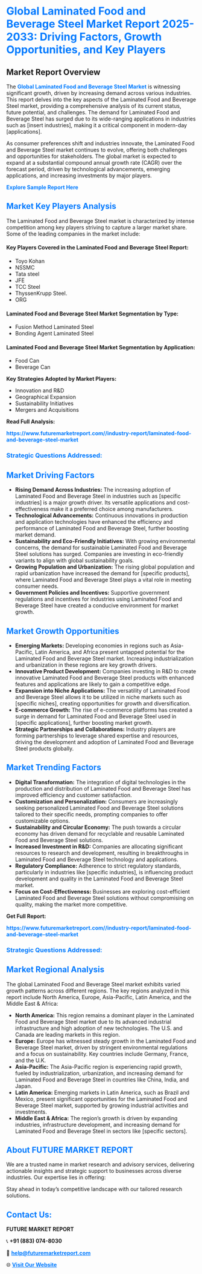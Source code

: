 <h1 style="color: #007BFF;">Global Laminated Food and Beverage Steel Market Report 2025-2033: Driving Factors, Growth Opportunities, and Key Players</h1>

<section id="overview">
<h2>Market Report Overview</h2>
<p>The <a href="https://www.futuremarketreport.com//industry-report/laminated-food-and-beverage-steel-market" style="color: #007BFF; text-decoration: none;"><strong>Global Laminated Food and Beverage Steel Market</strong></a> is witnessing significant growth, driven by increasing demand across various industries. This report delves into the key aspects of the Laminated Food and Beverage Steel market, providing a comprehensive analysis of its current status, future potential, and challenges. The demand for Laminated Food and Beverage Steel has surged due to its wide-ranging applications in industries such as [insert industries], making it a critical component in modern-day [applications].</p>
<p>As consumer preferences shift and industries innovate, the Laminated Food and Beverage Steel market continues to evolve, offering both challenges and opportunities for stakeholders. The global market is expected to expand at a substantial compound annual growth rate (CAGR) over the forecast period, driven by technological advancements, emerging applications, and increasing investments by major players.</p>
</section>

<section id="overview">
<p><a href="https://www.futuremarketreport.com//request-sample/reportId=50314" style="color: #007BFF; text-decoration: none;"><strong>Explore Sample Report Here</strong></a></p>
</section>

<section id="key-players">
<h2 style="color: #007BFF;">Market Key Players Analysis</h2>
<p>The Laminated Food and Beverage Steel market is characterized by intense competition among key players striving to capture a larger market share. Some of the leading companies in the market include:</p>
<h4>Key Players Covered in the Laminated Food and Beverage Steel Report:</h4>
<ul><li>Toyo Kohan</li><li>NSSMC</li><li>Tata steel</li><li>JFE</li><li>TCC Steel</li><li>ThyssenKrupp Steel.</li><li>ORG</li></ul>
<h4>Laminated Food and Beverage Steel Market Segmentation by Type:</h4>
<ul><li>Fusion Method Laminated Steel</li><li>Bonding Agent Laminated Steel</li></ul>

<h4>Laminated Food and Beverage Steel Market Segmentation by Application:</h4>
<ul><li>Food Can</li><li>Beverage Can</li></ul>
<p><strong>Key Strategies Adopted by Market Players:</strong></p>
<ul>
<li>Innovation and R&D</li>
<li>Geographical Expansion</li>
<li>Sustainability Initiatives</li>
<li>Mergers and Acquisitions</li>
</ul>
</section>

<section>
<p><strong>Read Full Analysis: </strong></p><a href="https://www.futuremarketreport.com//industry-report/laminated-food-and-beverage-steel-market" style="color: #007BFF; text-decoration: none;"><strong>https://www.futuremarketreport.com//industry-report/laminated-food-and-beverage-steel-market</strong></a>
<h3 style="color: #007BFF;">Strategic Questions Addressed:</h3>
</section>

<section id="driving-factors">
<h2 style="color: #007BFF;">Market Driving Factors</h2>
<ul>
<li><strong>Rising Demand Across Industries:</strong> The increasing adoption of Laminated Food and Beverage Steel in industries such as [specific industries] is a major growth driver. Its versatile applications and cost-effectiveness make it a preferred choice among manufacturers.</li>
<li><strong>Technological Advancements:</strong> Continuous innovations in production and application technologies have enhanced the efficiency and performance of Laminated Food and Beverage Steel, further boosting market demand.</li>
<li><strong>Sustainability and Eco-Friendly Initiatives:</strong> With growing environmental concerns, the demand for sustainable Laminated Food and Beverage Steel solutions has surged. Companies are investing in eco-friendly variants to align with global sustainability goals.</li>
<li><strong>Growing Population and Urbanization:</strong> The rising global population and rapid urbanization have increased the demand for [specific products], where Laminated Food and Beverage Steel plays a vital role in meeting consumer needs.</li>
<li><strong>Government Policies and Incentives:</strong> Supportive government regulations and incentives for industries using Laminated Food and Beverage Steel have created a conducive environment for market growth.</li>
</ul>
</section>

<section id="growth-opportunities">
<h2 style="color: #007BFF;">Market Growth Opportunities</h2>
<ul>
<li><strong>Emerging Markets:</strong> Developing economies in regions such as Asia-Pacific, Latin America, and Africa present untapped potential for the Laminated Food and Beverage Steel market. Increasing industrialization and urbanization in these regions are key growth drivers.</li>
<li><strong>Innovative Product Development:</strong> Companies investing in R&D to create innovative Laminated Food and Beverage Steel products with enhanced features and applications are likely to gain a competitive edge.</li>
<li><strong>Expansion into Niche Applications:</strong> The versatility of Laminated Food and Beverage Steel allows it to be utilized in niche markets such as [specific niches], creating opportunities for growth and diversification.</li>
<li><strong>E-commerce Growth:</strong> The rise of e-commerce platforms has created a surge in demand for Laminated Food and Beverage Steel used in [specific applications], further boosting market growth.</li>
<li><strong>Strategic Partnerships and Collaborations:</strong> Industry players are forming partnerships to leverage shared expertise and resources, driving the development and adoption of Laminated Food and Beverage Steel products globally.</li>
</ul>
</section>

<section id="trending-factors">
<h2 style="color: #007BFF;">Market Trending Factors</h2>
<ul>
<li><strong>Digital Transformation:</strong> The integration of digital technologies in the production and distribution of Laminated Food and Beverage Steel has improved efficiency and customer satisfaction.</li>
<li><strong>Customization and Personalization:</strong> Consumers are increasingly seeking personalized Laminated Food and Beverage Steel solutions tailored to their specific needs, prompting companies to offer customizable options.</li>
<li><strong>Sustainability and Circular Economy:</strong> The push towards a circular economy has driven demand for recyclable and reusable Laminated Food and Beverage Steel solutions.</li>
<li><strong>Increased Investment in R&D:</strong> Companies are allocating significant resources to research and development, resulting in breakthroughs in Laminated Food and Beverage Steel technology and applications.</li>
<li><strong>Regulatory Compliance:</strong> Adherence to strict regulatory standards, particularly in industries like [specific industries], is influencing product development and quality in the Laminated Food and Beverage Steel market.</li>
<li><strong>Focus on Cost-Effectiveness:</strong> Businesses are exploring cost-efficient Laminated Food and Beverage Steel solutions without compromising on quality, making the market more competitive.</li>
</ul>
</section>

<section>
<p><strong>Get Full Report: </strong></p><a href="https://www.futuremarketreport.com//industry-report/laminated-food-and-beverage-steel-market" style="color: #007BFF; text-decoration: none;"><strong>https://www.futuremarketreport.com//industry-report/laminated-food-and-beverage-steel-market</strong></a>
<h3 style="color: #007BFF;">Strategic Questions Addressed:</h3>
</section>


<section id="regional-analysis">
<h2 style="color: #007BFF;">Market Regional Analysis</h2>
<p>The global Laminated Food and Beverage Steel market exhibits varied growth patterns across different regions. The key regions analyzed in this report include North America, Europe, Asia-Pacific, Latin America, and the Middle East & Africa:</p>
<ul>
<li><strong>North America:</strong> This region remains a dominant player in the Laminated Food and Beverage Steel market due to its advanced industrial infrastructure and high adoption of new technologies. The U.S. and Canada are leading markets in this region.</li>
<li><strong>Europe:</strong> Europe has witnessed steady growth in the Laminated Food and Beverage Steel market, driven by stringent environmental regulations and a focus on sustainability. Key countries include Germany, France, and the U.K.</li>
<li><strong>Asia-Pacific:</strong> The Asia-Pacific region is experiencing rapid growth, fueled by industrialization, urbanization, and increasing demand for Laminated Food and Beverage Steel in countries like China, India, and Japan.</li>
<li><strong>Latin America:</strong> Emerging markets in Latin America, such as Brazil and Mexico, present significant opportunities for the Laminated Food and Beverage Steel market, supported by growing industrial activities and investments.</li>
<li><strong>Middle East & Africa:</strong> The region’s growth is driven by expanding industries, infrastructure development, and increasing demand for Laminated Food and Beverage Steel in sectors like [specific sectors].</li>
</ul>
</section>

<footer>
<h2 style="color: #007BFF;">About FUTURE MARKET REPORT</h2>
<p>We are a trusted name in market research and advisory services, delivering actionable insights and strategic support to businesses across diverse industries. Our expertise lies in offering:</p>

<p>Stay ahead in today’s competitive landscape with our tailored research solutions.</p>

<h2 style="color: #007BFF;">Contact Us:</h2>
<p><strong>FUTURE MARKET REPORT</strong></p>
<p>📞 <strong>+91 (883) 074-8030</strong></p>
<p>📧 <strong><a href="mailto:help@futuremarketreport.com" style="color: #007BFF;">help@futuremarketreport.com</a></strong></p>
<p>🌐 <strong><a href="https://www.futuremarketreport.com/" style="color: #007BFF;">Visit Our Website</a></strong></p>
</footer>